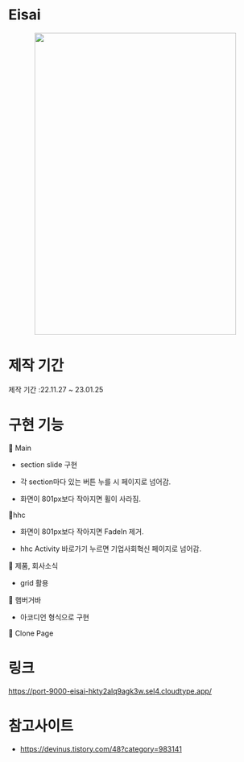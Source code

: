 # Eisai

<div align ="center"><img src ="https://user-images.githubusercontent.com/102526230/215438649-b55af2c3-3acf-4586-9317-2355a1ebb299.png" width="400px" height="600px"></div>

# 제작 기간

제작 기간 :22.11.27 ~ 23.01.25

# 구현 기능

📌 Main
- section slide 구현

- 각 section마다 있는 버튼 누를 시 페이지로 넘어감.

- 화면이 801px보다 작아지면 휠이 사라짐.



📌hhc

- 화면이 801px보다 작아지면 FadeIn 제거.

- hhc Activity 바로가기 누르면 기업사회혁신 페이지로 넘어감.



📌 제품, 회사소식

- grid 활용




📌 햄버거바 

- 아코디언 형식으로 구현



📌 Clone Page


# 링크

https://port-9000-eisai-hkty2alq9agk3w.sel4.cloudtype.app/

# 참고사이트

- https://devinus.tistory.com/48?category=983141

